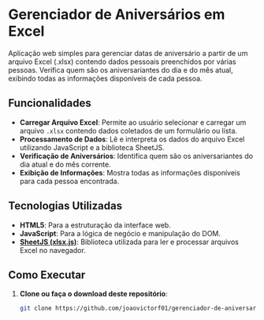# Gerenciador de Aniversários em Excel

Aplicação web simples para gerenciar datas de aniversário a partir de um arquivo Excel (.xlsx) contendo dados pessoais preenchidos por várias pessoas. Verifica quem são os aniversariantes do dia e do mês atual, exibindo todas as informações disponíveis de cada pessoa.

## Funcionalidades

- **Carregar Arquivo Excel**: Permite ao usuário selecionar e carregar um arquivo `.xlsx` contendo dados coletados de um formulário ou lista.
- **Processamento de Dados**: Lê e interpreta os dados do arquivo Excel utilizando JavaScript e a biblioteca SheetJS.
- **Verificação de Aniversários**: Identifica quem são os aniversariantes do dia atual e do mês corrente.
- **Exibição de Informações**: Mostra todas as informações disponíveis para cada pessoa encontrada.

## Tecnologias Utilizadas

- **HTML5**: Para a estruturação da interface web.
- **JavaScript**: Para a lógica de negócio e manipulação do DOM.
- **[SheetJS (xlsx.js)](https://sheetjs.com/)**: Biblioteca utilizada para ler e processar arquivos Excel no navegador.

## Como Executar

1. **Clone ou faça o download deste repositório**:

   ```bash
   git clone https://github.com/joaovictorf01/gerenciador-de-aniversarios.git
